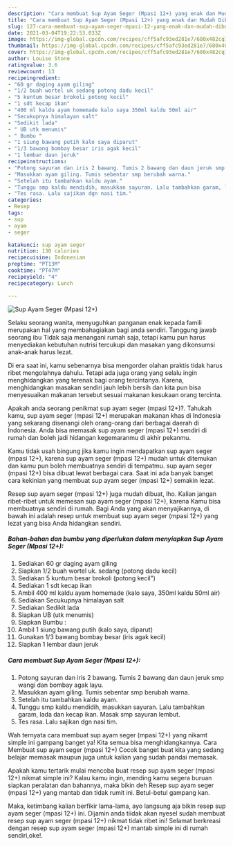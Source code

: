 ```yaml
---
description: "Cara membuat Sup Ayam Seger (Mpasi 12+) yang enak dan Mudah Dibuat"
title: "Cara membuat Sup Ayam Seger (Mpasi 12+) yang enak dan Mudah Dibuat"
slug: 127-cara-membuat-sup-ayam-seger-mpasi-12-yang-enak-dan-mudah-dibuat
date: 2021-03-04T19:22:53.033Z
image: https://img-global.cpcdn.com/recipes/cff5afc93ed281e7/680x482cq70/sup-ayam-seger-mpasi-12-foto-resep-utama.jpg
thumbnail: https://img-global.cpcdn.com/recipes/cff5afc93ed281e7/680x482cq70/sup-ayam-seger-mpasi-12-foto-resep-utama.jpg
cover: https://img-global.cpcdn.com/recipes/cff5afc93ed281e7/680x482cq70/sup-ayam-seger-mpasi-12-foto-resep-utama.jpg
author: Louise Stone
ratingvalue: 3.6
reviewcount: 13
recipeingredient:
- "60 gr daging ayam giling"
- "1/2 buah wortel uk sedang potong dadu kecil"
- "5 kuntum besar brokoli potong kecil"
- "1 sdt kecap ikan"
- "400 ml kaldu ayam homemade kalo saya 350ml kaldu 50ml air"
- "Secukupnya himalayan salt"
- "Sedikit lada"
- " UB utk menumis"
- " Bumbu "
- "1 siung bawang putih kalo saya diparut"
- "1/3 bawang bombay besar iris agak kecil"
- "1 lembar daun jeruk"
recipeinstructions:
- "Potong sayuran dan iris 2 bawang. Tumis 2 bawang dan daun jeruk smp wangi dan bombay agak layu."
- "Masukkan ayam giling. Tumis sebentar smp berubah warna."
- "Setelah itu tambahkan kaldu ayam."
- "Tunggu smp kaldu mendidih, masukkan sayuran. Lalu tambahkan garam, lada dan kecap ikan. Masak smp sayuran lembut."
- "Tes rasa. Lalu sajikan dgn nasi tim."
categories:
- Resep
tags:
- sup
- ayam
- seger

katakunci: sup ayam seger 
nutrition: 130 calories
recipecuisine: Indonesian
preptime: "PT13M"
cooktime: "PT47M"
recipeyield: "4"
recipecategory: Lunch

---
```



![Sup Ayam Seger (Mpasi 12+)](https://img-global.cpcdn.com/recipes/cff5afc93ed281e7/680x482cq70/sup-ayam-seger-mpasi-12-foto-resep-utama.jpg)

Selaku seorang wanita, menyuguhkan panganan enak kepada famili merupakan hal yang membahagiakan bagi anda sendiri. Tanggung jawab seorang ibu Tidak saja menangani rumah saja, tetapi kamu pun harus menyediakan kebutuhan nutrisi tercukupi dan masakan yang dikonsumsi anak-anak harus lezat.

Di era  saat ini, kamu sebenarnya bisa mengorder olahan praktis tidak harus ribet mengolahnya dahulu. Tetapi ada juga orang yang selalu ingin menghidangkan yang terenak bagi orang tercintanya. Karena, menghidangkan masakan sendiri jauh lebih bersih dan kita pun bisa menyesuaikan makanan tersebut sesuai makanan kesukaan orang tercinta. 



Apakah anda seorang penikmat sup ayam seger (mpasi 12+)?. Tahukah kamu, sup ayam seger (mpasi 12+) merupakan makanan khas di Indonesia yang sekarang disenangi oleh orang-orang dari berbagai daerah di Indonesia. Anda bisa memasak sup ayam seger (mpasi 12+) sendiri di rumah dan boleh jadi hidangan kegemaranmu di akhir pekanmu.

Kamu tidak usah bingung jika kamu ingin mendapatkan sup ayam seger (mpasi 12+), karena sup ayam seger (mpasi 12+) mudah untuk ditemukan dan kamu pun boleh membuatnya sendiri di tempatmu. sup ayam seger (mpasi 12+) bisa dibuat lewat berbagai cara. Saat ini ada banyak banget cara kekinian yang membuat sup ayam seger (mpasi 12+) semakin lezat.

Resep sup ayam seger (mpasi 12+) juga mudah dibuat, lho. Kalian jangan ribet-ribet untuk memesan sup ayam seger (mpasi 12+), karena Kamu bisa membuatnya sendiri di rumah. Bagi Anda yang akan menyajikannya, di bawah ini adalah resep untuk membuat sup ayam seger (mpasi 12+) yang lezat yang bisa Anda hidangkan sendiri.

<!--inarticleads1-->

##### Bahan-bahan dan bumbu yang diperlukan dalam menyiapkan Sup Ayam Seger (Mpasi 12+):

1. Sediakan 60 gr daging ayam giling
1. Siapkan 1/2 buah wortel uk. sedang (potong dadu kecil)
1. Sediakan 5 kuntum besar brokoli (potong kecil&#34;)
1. Sediakan 1 sdt kecap ikan
1. Ambil 400 ml kaldu ayam homemade (kalo saya, 350ml kaldu 50ml air)
1. Sediakan Secukupnya himalayan salt
1. Sediakan Sedikit lada
1. Siapkan  UB (utk menumis)
1. Siapkan  Bumbu :
1. Ambil 1 siung bawang putih (kalo saya, diparut)
1. Gunakan 1/3 bawang bombay besar (iris agak kecil)
1. Siapkan 1 lembar daun jeruk




<!--inarticleads2-->

##### Cara membuat Sup Ayam Seger (Mpasi 12+):

1. Potong sayuran dan iris 2 bawang. Tumis 2 bawang dan daun jeruk smp wangi dan bombay agak layu.
1. Masukkan ayam giling. Tumis sebentar smp berubah warna.
1. Setelah itu tambahkan kaldu ayam.
1. Tunggu smp kaldu mendidih, masukkan sayuran. Lalu tambahkan garam, lada dan kecap ikan. Masak smp sayuran lembut.
1. Tes rasa. Lalu sajikan dgn nasi tim.




Wah ternyata cara membuat sup ayam seger (mpasi 12+) yang nikamt simple ini gampang banget ya! Kita semua bisa menghidangkannya. Cara Membuat sup ayam seger (mpasi 12+) Cocok banget buat kita yang sedang belajar memasak maupun juga untuk kalian yang sudah pandai memasak.

Apakah kamu tertarik mulai mencoba buat resep sup ayam seger (mpasi 12+) nikmat simple ini? Kalau kamu ingin, mending kamu segera buruan siapkan peralatan dan bahannya, maka bikin deh Resep sup ayam seger (mpasi 12+) yang mantab dan tidak rumit ini. Betul-betul gampang kan. 

Maka, ketimbang kalian berfikir lama-lama, ayo langsung aja bikin resep sup ayam seger (mpasi 12+) ini. Dijamin anda tiidak akan nyesel sudah membuat resep sup ayam seger (mpasi 12+) nikmat tidak ribet ini! Selamat berkreasi dengan resep sup ayam seger (mpasi 12+) mantab simple ini di rumah sendiri,oke!.

